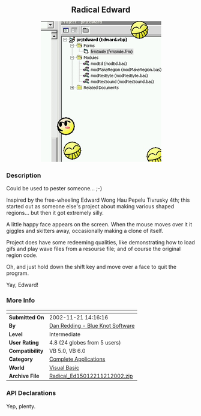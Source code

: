 ﻿<div align="center">

## Radical Edward

<img src="PIC200211211522498526.jpg">
</div>

### Description

Could be used to pester someone... ;-)

Inspired by the free-wheeling Edward Wong Hau Pepelu Tivrusky 4th; this started out as someone else's project about making various shaped regions... but then it got extremely silly.

A little happy face appears on the screen. When the mouse moves over it it giggles and skitters away, occasionally making a clone of itself.

Project does have some redeeming qualities, like demonstrating how to load gifs and play wave files from a resourse file; and of course the original region code.

Oh, and just hold down the shift key and move over a face to quit the program.

Yay, Edward!
 
### More Info
 


<span>             |<span>
---                |---
**Submitted On**   |2002-11-21 14:16:16
**By**             |[Dan Redding \- Blue Knot Software](https://github.com/Planet-Source-Code/PSCIndex/blob/master/ByAuthor/dan-redding-blue-knot-software.md)
**Level**          |Intermediate
**User Rating**    |4.8 (24 globes from 5 users)
**Compatibility**  |VB 5\.0, VB 6\.0
**Category**       |[Complete Applications](https://github.com/Planet-Source-Code/PSCIndex/blob/master/ByCategory/complete-applications__1-27.md)
**World**          |[Visual Basic](https://github.com/Planet-Source-Code/PSCIndex/blob/master/ByWorld/visual-basic.md)
**Archive File**   |[Radical\_Ed15012211212002\.zip](https://github.com/Planet-Source-Code/dan-redding-blue-knot-software-radical-edward__1-40940/archive/master.zip)

### API Declarations

Yep, plenty.





